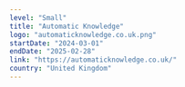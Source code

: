 ```yaml
---
level: "Small"
title: "Automatic Knowledge"
logo: "automaticknowledge.co.uk.png"
startDate: "2024-03-01"
endDate: "2025-02-28"
link: "https://automaticknowledge.co.uk/"
country: "United Kingdom"
---
```

